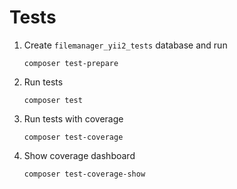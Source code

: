 # Tests

1. Create `filemanager_yii2_tests` database and run

   ```
   composer test-prepare
   ```

2. Run tests

   ```
   composer test
   ```

3. Run tests with coverage

   ```
   composer test-coverage
   ```

4. Show coverage dashboard

   ```
   composer test-coverage-show
   ```
